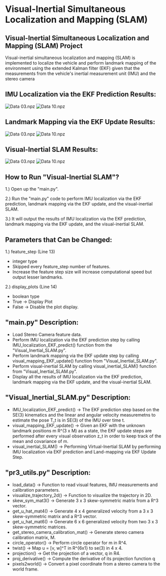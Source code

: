 # Visual-Inertial Simultaneous Localization and Mapping (SLAM)
## Visual-Inertial Simultaneous Localization and Mapping (SLAM) Project
Visual-inertial simultaneous localization and mapping (SLAM) is implemented to localize the vehicle and perform landmark mapping of the environment using the extended Kalman filter (EKF) given that the measurements from the vehicle's inertial measurement unit (IMU) and the stereo camera 

## IMU Localization via the EKF Prediction Results:
![Data 03.npz](".Results/IMU_Localization_via_EKF_Prediction_Data_03.png")
![Data 10.npz](.Results/IMU_Localization_via_EKF_Prediction_Data_10.png)

## Landmark Mapping via the EKF Update Results:
![Data 03.npz](.Results/Landmark_Mapping_via_EKF_Update_Data_03.png)
![Data 10.npz](.Results/Landmark_Mapping_via_EKF_Update_Data_10.png)

## Visual-Inertial SLAM Results:
![Data 03.npz](.Results/Visual_Inertial_SLAM_Data_03.png)
![Data 10.npz](.Results/Visual_Inertial_SLAM_Data_10.png)

## How to Run "Visual-Inertial SLAM"?
1.) Open up the "main.py".

2.) Run the "main.py" code to perform IMU localization via the EKF prediction, landmark mapping via the EKF update, and the visual-inertial SLAM.

3.) It will output the results of IMU localization via the EKF prediction, landmark mapping via the EKF update, and the visual-inertial SLAM.

## Parameters that Can be Changed:
1.) feature_step (Line 13)
- integer type
- Skipped every feature_step number of features.
- Increase the feature step size will increase computational speed but output lesser landmarks.

2.) display_plots (Line 14)
- boolean type
- True -> Display Plot
- False -> Disable the plot display.

## "main.py" Description:
- Load Stereo Camera feature data.
- Perform IMU localization via the EKF prediction step by calling IMU_localization_EKF_predict() function from the "Visual_Inertial_SLAM.py".
- Perform landmark mapping via the EKF update step by calling visual_mapping_EKF_update() function from "Visual_Inertial_SLAM.py".
- Perform visual-inertial SLAM by calling visual_inertial_SLAM() function from "Visual_Inertial_SLAM.py".
- Display all the results of IMU localization via the EKF prediction, landmark mapping via the EKF update, and the visual-inertial SLAM.

## "Visual_Inertial_SLAM.py" Description:
- IMU_localization_EKF_predict() -> The EKF prediction step based on the SE(3) kinematics and the linear and angular velocity measuremetns to estimate the pose T_t is in SE(3) of the IMU over time t.
- visual_mapping_EKF_update() -> Given an EKF with the unknown landmark positions m R^(3 x M) as a state, the EKF update steps are performed after every visual observation z_t in order to keep track of the mean and covariance of m.
- visual_inertial_SLAM() -> Performing Virtual-Inertial SLAM by performing IMU localization via EKF prediction and Land-mapping via EKF Update Step.

## "pr3_utils.py" Description:
- load_data() -> Function to read visual features, IMU measurements and calibration parameters.
- visualize_trajectory_2d() -> Function to visualize the trajectory in 2D.
- skew_sym_mat3() -> Generate 3 x 3 skew-symmetric matrix from a R^3 vector.
- get_u_hat_mat4() -> Generate 4 x 4 generalized velocity from a 3 x 3 skew-symmetric matrix and a R^3 vector.
- get_u_hat_mat6() -> Generate 6 x 6 generalized velocity from two 3 x 3 skew-symmetric matrices.
- get_stereo_camera_calibration_mat() -> Generate stereo camera calibration matrix, M.
- circle_operator() -> Perform circle operator for m in R^4.
- twist() -> Map u = [v, w]^T in R^{6x1} to se(3) in 4 x 4.
- projection() -> Get the projection of a vector, q in R4.
- proj_derivative() -> Compute the derivative of its projection function q
- pixels2world() -> Convert a pixel coordinate from a stereo camera to the world frame.
